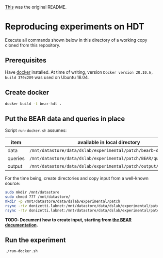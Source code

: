 [This](README_ORIG.md) was the original README.

# Reproducing experiments on HDT

Execute all commands shown below in this directory of a working copy cloned from this repository.

## Prerequisites

Have [docker](https://docs.docker.com/get-docker/) installed. At time of writing, version `Docker version 20.10.6, build 370c289` was used on Ubuntu 18.04.

## Create docker

```sh
docker build -t bear-hdt .
```

## Put the BEAR data and queries in place

Script `run-docker.sh` assumes:

| item | available in local directory |
| ---- | ---------------------------- |
| data | `/mnt/datastore/data/dslab/experimental/patch/bearb-day-hdt/` |
| queries | `/mnt/datastore/data/dslab/experimental/patch/BEAR/queries_bearb/` |
| output | `/mnt/datastore/data/dslab/experimental/patch/output/` |

For the time being, create directories and copy input from a well-known source:
```sh
sudo mkdir /mnt/datastore
sudo chmod 777 /mnt/datastore/
mkdir -p /mnt/datastore/data/dslab/experimental/patch
rsync -rtv donizetti.labnet:/mnt/datastore/data/dslab/experimental/patch/bearb-day-hdt /mnt/datastore/data/dslab/experimental/patch
rsync -rtv donizetti.labnet:/mnt/datastore/data/dslab/experimental/patch/BEAR/queries_bearb /mnt/datastore/data/dslab/experimental/patch/BEAR
```

**TODO: Document how to create input, starting from [the BEAR documentation](https://aic.ai.wu.ac.at/qadlod/bear.html).**

## Run the experiment

```sh
./run-docker.sh
```
